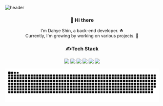 ![header](https://capsule-render.vercel.app/api?type=slice&color=0:ff47a7,100:FFEAEA&height=200&section=header&text=Dahye%20Shin&fontSize=70&animation=fadeIn)

<div align="center">
<h3>👋 Hi there</h3>

I'm Dahye Shin, a back-end developer. ☘ <br/>
Currently, I'm growing by working on various projects. 🌷

<h3>✍Tech Stack</h3>
<img src="https://img.shields.io/badge/java-007396?style=for-the-badge&logo=java&logoColor=white"> 
<img src="https://img.shields.io/badge/c++-00599C?style=for-the-badge&logo=c%2B%2B&logoColor=white"> 
<img src="https://img.shields.io/badge/springboot-6DB33F?style=for-the-badge&logo=springboot&logoColor=white">
<img src="https://img.shields.io/badge/mysql-4479A1?style=for-the-badge&logo=mysql&logoColor=white">
<img src="https://img.shields.io/badge/docker-2496ED?style=for-the-badge&logo=Docker&logoColor=white">
<img src="https://img.shields.io/badge/Amazon AWS-232F3E?style=for-the-badge&logo=amazonwebservices&logoColor=white"> 

</div>


![snake gif](https://github.com/Dahye73/Dahye73/blob/output/github-contribution-grid-snake.svg)
